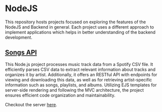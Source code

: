 # NodeJS

This repository hosts projects focused on exploring the features of the NodeJS and Backend in general. Each project uses a different approach to implement applications which helps in better understanding of the backend development.

## [Songs API](tune-filter/README.md)

This Node.js project processes music track data from a Spotify CSV file. It efficiently parses CSV data to extract relevant information about tracks and organizes it by artist. Additionally, it offers an RESTful API with endpoints for viewing and downloading this data, as well as for retrieving artist-specific information such as songs, playlists, and albums. Utilizing EJS templates for server-side rendering and following the MVC architecture, the project ensures efficient code organization and maintainability.

Checkout the server [here](https://replit.com/@Sathwick/Songs-API).
